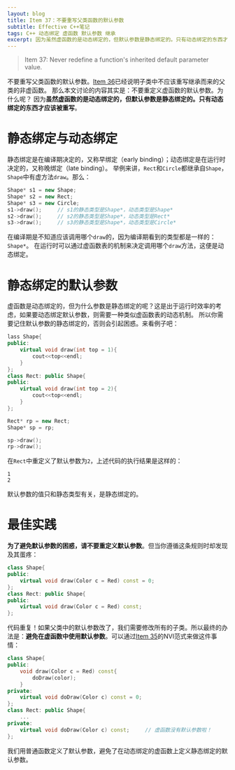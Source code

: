 ```yaml
---
layout: blog
title: Item 37：不要重写父类函数的默认参数
subtitle: Effective C++笔记
tags: C++ 动态绑定 虚函数 默认参数 继承
excerpt: 因为虽然虚函数的是动态绑定的，但默认参数是静态绑定的。只有动态绑定的东西才应该被重写。
---
```


> Item 37: Never redefine a function's inherited default parameter value.

不要重写父类函数的默认参数。[Item 36][item36]已经说明子类中不应该重写继承而来的父类的非虚函数。
那么本文讨论的内容其实是：不要重定义虚函数的默认参数。为什么呢？
因为**虽然虚函数的是动态绑定的，但默认参数是静态绑定的。只有动态绑定的东西才应该被重写**。

<!--more-->

# 静态绑定与动态绑定

静态绑定是在编译期决定的，又称早绑定（early binding）；动态绑定是在运行时决定的，又称晚绑定（late binding）。
举例来讲，`Rect`和`Circle`都继承自`Shape`，`Shape`中有虚方法`draw`。那么：

```cpp
Shape* s1 = new Shape;
Shape* s2 = new Rect;
Shape* s3 = new Circle;
s1->draw();     // s1的静态类型是Shape*，动态类型是Shape*
s2->draw();     // s2的静态类型是Shape*，动态类型是Rect*
s3->draw();     // s3的静态类型是Shape*，动态类型是Circle*
```

在编译期是不知道应该调用哪个`draw`的，因为编译期看到的类型都是一样的：`Shape*`。
在运行时可以通过虚函数表的机制来决定调用哪个`draw`方法，这便是动态绑定。

# 静态绑定的默认参数

虚函数是动态绑定的，但为什么参数是静态绑定的呢？这是出于运行时效率的考虑，如果要动态绑定默认参数，则需要一种类似虚函数表的动态机制。
所以你需要记住默认参数的静态绑定的，否则会引起困惑。来看例子吧：

```cpp
lass Shape{
public:
    virtual void draw(int top = 1){
        cout<<top<<endl;
    }
};
class Rect: public Shape{
public:
    virtual void draw(int top = 2){
        cout<<top<<endl;
    }
};

Rect* rp = new Rect;
Shape* sp = rp;

sp->draw();
rp->draw();
```

在`Rect`中重定义了默认参数为`2`，上述代码的执行结果是这样的：

```
1
2
```

默认参数的值只和静态类型有关，是静态绑定的。

# 最佳实践

**为了避免默认参数的困惑，请不要重定义默认参数**。但当你遵循这条规则时却发现及其蛋疼：

```cpp
class Shape{
public:
    virtual void draw(Color c = Red) const = 0;
};
class Rect: public Shape{
public:
    virtual void draw(Color c = Red) const;
};
```

代码重复！如果父类中的默认参数改了，我们需要修改所有的子类。所以最终的办法是：**避免在虚函数中使用默认参数**。可以通过[Item 35][item35]的NVI范式来做这件事情：

```cpp
class Shape{
public:
    void draw(Color c = Red) const{
        doDraw(color);
    }
private:
    virtual void doDraw(Color c) const = 0;
};
class Rect: public Shape{
    ...
private:
    virtual void doDraw(Color c) const;     // 虚函数没有默认参数啦！
};
```

我们用普通函数定义了默认参数，避免了在动态绑定的虚函数上定义静态绑定的默认参数。

[item35]: /2015/09/02/effective-cpp-35.html
[item36]: /2015/09/03/effective-cpp-36.html

